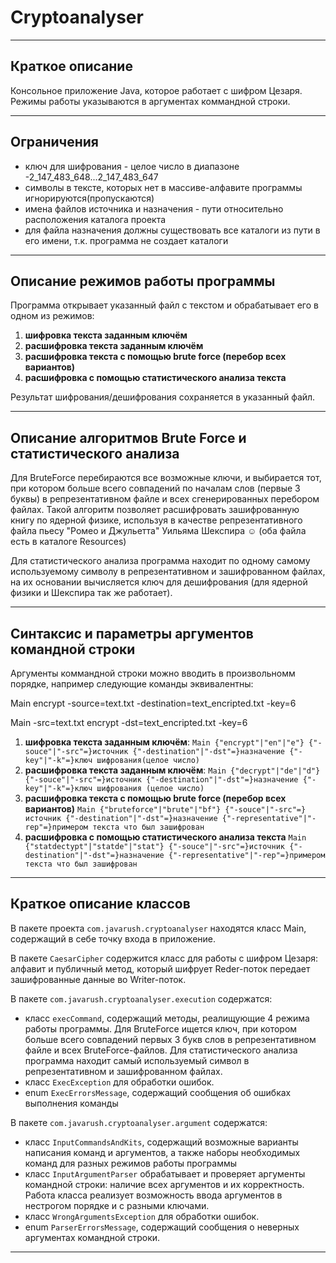 # Cryptoanalyser
____
## Краткое описание

Консольное приложение Java, которое работает с шифром Цезаря. Режимы работы указываются в аргументах коммандной строки.
____
## Ограничения
- ключ для шифрования - целое число в диапазоне -2_147_483_648...2_147_483_647
- символы в тексте, которых нет в массиве-алфавите программы игнорируются(пропускаются)
- имена файлов источника и назначения - пути относительно расположения каталога проекта
- для файла назначения должны существовать все каталоги из пути в его имени, т.к. программа не создает каталоги
____
## Описание режимов работы программы
Программа открывает указанный файл с текстом и обрабатывает его в одном из режимов:

1. **шифровка текста заданным ключём**
2. **расшифровка текста заданным ключём**
3. **расшифровка текста с помощью brute force (перебор всех вариантов)**
4. **расшифровка с помощью статистического анализа текста**

Результат шифрования/дешифрования сохраняется в указанный файл.
____
## Описание алгоритмов Brute Force и статистического анализа
Для BruteForce перебираются все возможные ключи, и выбирается тот, при котором больше всего
совпадений по началам слов (первые 3 буквы) в репрезентативном файле и всех сгенерированных перебором файлах.
Такой алгоритм позволяет расшифровать зашифрованную книгу по ядерной физике, используя в качестве
репрезентативного файла пьесу "Ромео и Джульетта" Уильяма Шекспира ☺ (оба файла есть в каталоге Resources)

Для статистического анализа программа находит по одному самому используемому символу в репрезентативном и зашифрованном
файлах, на их основании вычисляется ключ для дешифрования (для ядерной физики и Шекспира так же работает).
____
## Синтаксис и параметры аргументов командной строки
Аргументы коммандной строки можно вводить в произвольномм порядке, например следующие команды эквивалентны:
<p>Main  encrypt   -source=text.txt    -destination=text_encripted.txt    -key=6
<p>Main  -src=text.txt    encrypt   -dst=text_encripted.txt    -key=6    

1. **шифровка текста заданным ключём**:
   ```Main {"encrypt"|"en"|"e"} {"-souce"|"-src"=}источник {"-destination"|"-dst"=}назначение {"-key"|"-k"=}ключ шифрования(целое число)```
2. **расшифровка текста заданным ключём**:
   ```Main {"decrypt"|"de"|"d"} {"-souce"|"-src"=}источник {"-destination"|"-dst"=}назначение {"-key"|"-k"=}ключ шифрования (целое число)```
3. **расшифровка текста с помощью brute force (перебор всех вариантов)**
   ```Main {"bruteforce"|"brute"|"bf"} {"-souce"|"-src"=}источник {"-destination"|"-dst"=}назначение {"-representative"|"-rep"=}примером текста что был зашифрован```
4. **расшифровка с помощью статистического анализа текста**
   ```Main {"statdectypt"|"statde"|"stat"} {"-souce"|"-src"=}источник {"-destination"|"-dst"=}назначение {"-representative"|"-rep"=}примером текста что был зашифрован```
____
## Краткое описание классов
В пакете проекта ```com.javarush.cryptoanalyser``` находятся класс Main, содержащий в себе точку входа в приложение.

В пакете ```CaesarCipher``` содержится класс для работы с шифром Цезаря: алфавит и публичный метод, который шифрует Reder-поток  передает зашифрованные данные во Writer-поток.

В пакете ```com.javarush.cryptoanalyser.execution``` содержатся:
- класс ```execCommand```, содержащий методы, реалищующие 4 режима работы программы. Для BruteForce ищется ключ,
  при котором больше всего совпадений первых 3 букв слов в репрезентативном файле и всех BruteForce-файлов.
  Для статистического анализа программа находит самый используемый символ в репрезентативном и зашифрованном
  файлах.
- класс ```ExecException``` для обработки ошибок.
- enum ```ExecErrorsMessage```, содержащий сообщения об ошибках выполнения команды

В пакете ```com.javarush.cryptoanalyser.argument``` содержатся:
- класс ```InputCommandsAndKits```, содержащий возможные варианты написания команд и аргументов, а также наборы необходимых команд для разных режимов работы программы
- класс ```InputArgumentParser``` обрабатывает и проверяет аргументы командной строки: наличие всех аргументов и их корректность.
  Работа класса реализует возможность ввода аргументов в нестрогом порядке и с разными ключами.
- класс ```WrongArgumentsException``` для обработки ошибок.
- enum ```ParserErrorsMessage```, содержащий сообщения о неверных аргументах командной строки.
____

